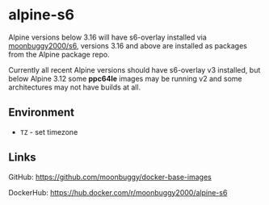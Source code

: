 # alpine-s6

Alpine versions below 3.16 will have s6-overlay installed via [moonbuggy2000/s6](../s6), versions 3.16 and above are installed as packages from the Alpine package repo.

Currently all recent Alpine versions should have s6-overlay v3 installed, but below Alpine 3.12 some __ppc64le__ images may be running v2 and some architectures may not have builds at all.

## Environment
*   `TZ`		      - set timezone

## Links
GitHub: <https://github.com/moonbuggy/docker-base-images>

DockerHub: <https://hub.docker.com/r/moonbuggy2000/alpine-s6>
